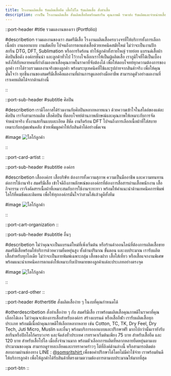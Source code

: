 ```yaml
---
title: โรงงานผลิตเสื้อ รับผลิตเสื้อยืด เสื้อโปโล รับผลิตเสื้อ สั่งทำเสื้อ
description: เราเป็น โรงงานผลิตเสื้อ สั่งผลิตเสื้อยืดพร้อมสกรีน คุณภาพดี ราคาส่ง รับผลิตและจำหน่ายเสื้อ พร้อมสกรีนโลโก้ ทำแบรนด์ตัวเอง
---
```


::port-header
#title
รวมผลงานของเรา (Portfolio)

#describetion
รวมผลงานของเรา สมศรีมีเสื้อ โรงงานผลิตเสื้อครบวงจรที่ให้บริการทั้งการเลือกเนื้อผ้า งานออกแบบ งานตัดเย็บ
ไปจนถึงการตกแต่งเสื้อด้วยเทคนิคสมัยใหม่ ไม่ว่าจะเป็นงานปัก สกรีน DTG, DFT, Sublimation หรือการรีดร้อน
ทำให้ลูกค้าทั้งรายใหญ่ รายย่อย แบรนด์เสื้อผ้า ศิลปินชื่อดัง องค์กรชั้นนำ และลูกค้าทั่วไป
ไว้วางใจเลือกเราให้เป็นผู้ผลิตเสื้อ
เราภูมิใจที่ได้เป็นเบื้องหลังให้กับหลายคนที่กำลังมองหาเสื้อคุณภาพในราคาที่จับต้องได้
เพื่อให้ตอบโจทย์ทุกความต้องการของลูกค้า เราได้รวบรวมผลงานจริงของลูกค้า
พร้อมระบุเทคนิคที่ใช้และรูปถ่ายจากสินค้าจริง เพื่อให้คุณมั่นใจว่า
ทุกชิ้นงานของสมศรีมีเสื้อคือผลงานที่ผ่านการดูแลอย่างมืออาชีพ
สามารถดูตัวอย่างผลงานที่เราเคยผลิตได้จากด้านล่างนี้

::

::port-sub-header
#subtitle
ศิลปิน

#describetion
เรามีโอกาสได้ร่วมงานกับศิลปินหลากหลายแนว ด้วยความเข้าใจในสไตล์ของแต่ละศิลปิน เราจึงสามารถผลิต เสื้อศิลปิน ที่ตอบโจทย์ด้านภาพลักษณ์และคุณภาพให้เหมาะกับการจัดจำหน่ายจริง ทั้งงานสกรีนแบบละเอียด สีชัด งานรีดร้อน DFT ไปจนถึงการเลือกเนื้อผ้าที่ใส่สบาย เหมาะกับกลุ่มแฟนคลับ ช่วยเพิ่มมูลค่าให้กับสินค้าได้อย่างชัดเจน

#image
![โลโก้ลูกค้า](/home/portfolio/2.JPG)

::

::port-card-artist
::

::port-sub-header
#subtitle
องค์กร

#describetion
เสื้อองค์กร เสื้อบริษัท ต้องการทั้งความสุภาพ ความเป็นมืออาชีพ และความทนทานต่อการใช้งานจริง สมศรีมีเสื้อ เข้าใจดีถึงภาพลักษณ์ขององค์กรที่ต้องการสื่อสารผ่านเสื้อพนักงาน เสื้อกิจกรรม เราจึงคัดสรรเนื้อผ้าที่เหมาะสมกับการใช้งานระยะยาว พร้อมให้คำแนะนำด้านเทคนิคการพิมพ์โลโก้ที่คมชัดและติดทน เพื่อให้ทุกองค์กรมั่นใจว่าสวมใส่แล้วดูดีทั้งทีม

#image
![โลโก้ลูกค้า](/home/portfolio/5.JPG)

::

::port-cart-organization
::

::port-sub-header
#subtitle
อื่นๆ

#describetion
ไม่ว่าคุณจะเป็นแบรนด์ใหม่ที่เพิ่งเริ่มต้น หรือร้านค้าออนไลน์ที่ต้องการผลิตเสื้อขาย สมศรีมีเสื้อพร้อมให้บริการด้วยความยืดหยุ่นสูง ทั้งด้านปริมาณ ขั้นตอน และงบประมาณ เรารับผลิตเสื้อสำหรับทุกไอเดีย ไม่ว่าจะเป็นลายพิมพ์เฉพาะกลุ่ม เสื้อของฝาก เสื้อใส่เที่ยว หรือเสื้อแจกงานพิเศษ พร้อมแนะนำเทคนิคการตกแต่งให้เหมาะกับเป้าหมายของลูกค้าแต่ละประเภทอย่างตรงจุด

#image
![โลโก้ลูกค้า](/home/portfolio/3.JPG)

::

::port-card-other
::

::port-header
#othertitle
สั่งผลิตเสื้อง่าย ๆ ในงบที่คุณกำหนดได้

#otherdescribetion
สั่งทำเสื้อง่าย ๆ กับ สมศรีมีเสื้อ เราพร้อมผลิตเสื้อคุณภาพดีในราคาที่คุณเลือกได้เอง ไม่ว่าคุณจะต้องการเสื้อสำหรับองค์กร สร้างแบรนด์ หรือเสื้อกีฬา เรารับผลิตเสื้อทุกประเภท พร้อมมีเนื้อผ้าคุณภาพดีให้เลือกหลากหลาย เช่น Cotton, TC, TK, Dry Feel, Dry Tech, Juti Micro, Muslin และอื่นๆ พร้อมบริการออกแบบและปรึกษาฟรี มากไปกว่านั้นเรายังรับสกรีนหรือปักโลโก้ครบวงจร และจัดส่งทั่วประเทศ เรทราคาเริ่มต้นเพียง 75 บาท สำหรับเสื้อยืด และ 120 บาท สำหรับเสื้อโปโล เมื่อสั่งจำนวนมาก พร้อมตัวเลือกการผลิตที่หลากหลายยืดหยุ่นตามงบประมาณของคุณ สามารถดูรายละเอียดและเรทราคาคร่าวๆ ได้ที่ลิงค์ด้านล่างนี้ หรือสามารถติดต่อสอบถามผ่านช่องทาง LINE : <a href="https://page.line.me/diz8986o?openQrModal=true" class="text-primary hover:text-primary-50 font-bold duration-300" target="_blank"> @somsritshirt </a>เพื่อขอคำปรึกษาได้โดยไม่มีค่าใช้จ่าย เราพร้อมยินดีให้บริการลูกค้า เพื่อให้ลูกค้าได้รับสินค้าที่ตรงตามตวามต้องการตามงบประมาณให้มากที่สุด

::port-btn
::